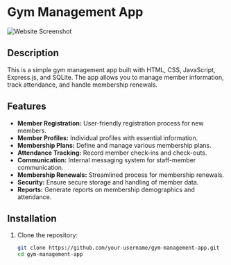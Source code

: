 # Gym Management App

![Website Screenshot](./screenshots/screenshot.png)

## Description

This is a simple gym management app built with HTML, CSS, JavaScript, Express.js, and SQLite. The app allows you to manage member information, track attendance, and handle membership renewals.

## Features

- **Member Registration:** User-friendly registration process for new members.
- **Member Profiles:** Individual profiles with essential information.
- **Membership Plans:** Define and manage various membership plans.
- **Attendance Tracking:** Record member check-ins and check-outs.
- **Communication:** Internal messaging system for staff-member communication.
- **Membership Renewals:** Streamlined process for membership renewals.
- **Security:** Ensure secure storage and handling of member data.
- **Reports:** Generate reports on membership demographics and attendance.

## Installation

1. Clone the repository:

   ```bash
   git clone https://github.com/your-username/gym-management-app.git
   cd gym-management-app
